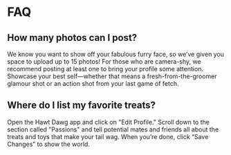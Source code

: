 FAQ
===

How many photos can I post?
---------------------------

We know you want to show off your fabulous furry face, so we’ve given you space
to upload up to 15 photos! For those who are camera-shy, we recommend posting at
least one to bring your profile some attention. Showcase your best self—whether
that means a fresh-from-the-groomer glamour shot or an action shot from your
last game of fetch.

Where do I list my favorite treats?
-----------------------------------

Open the Hawt Dawg app and click on "Edit Profile." Scroll down to the section
called "Passions" and tell potential mates and friends all about the treats and
toys that make your tail wag. When you’re done, click “Save Changes” to show the
world.

